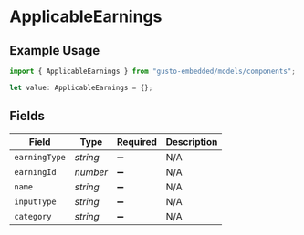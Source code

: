 # ApplicableEarnings

## Example Usage

```typescript
import { ApplicableEarnings } from "gusto-embedded/models/components";

let value: ApplicableEarnings = {};
```

## Fields

| Field              | Type               | Required           | Description        |
| ------------------ | ------------------ | ------------------ | ------------------ |
| `earningType`      | *string*           | :heavy_minus_sign: | N/A                |
| `earningId`        | *number*           | :heavy_minus_sign: | N/A                |
| `name`             | *string*           | :heavy_minus_sign: | N/A                |
| `inputType`        | *string*           | :heavy_minus_sign: | N/A                |
| `category`         | *string*           | :heavy_minus_sign: | N/A                |